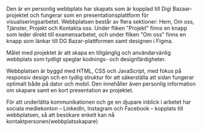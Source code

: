 Den är en personlig webbplats har skapats som är kopplad till Digi Bazaar-projektet och fungerar som en presentationsplattform för visualiseringsarbetet. Webbplatsen består av flera sektioner: Hem, Om oss, Tjänster, Projekt och Kontakta oss. Under fliken "Projekt" finns en knapp som leder direkt till examensarbetet, och under fliken "Om oss" finns en knapp som länkar till DG Bazar-plattformen samt designen i Figma.

Målet med projektet är att skapa en tillgänglig och användarvänlig webbplats som tydligt speglar kodnings- och designfärdigheter.

Webbplatsen är byggd med HTML, CSS och JavaScript, med fokus på responsiv design och en tydlig struktur för att säkerställa att sidan fungerar optimalt både på dator och mobil. Den innehåller även personlig information om skapare samt en kort presentation av projektet.

För att underlätta kommunikationen och ge en djupare inblick i arbetet har sociala mediekonton – LinkedIn, Instagram och Facebook – kopplats till webbplatsen, så att besökare enkelt kan nå kontaktpersonen(webbplatsskapare)
